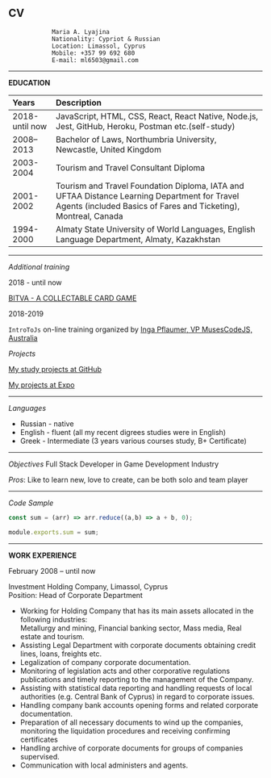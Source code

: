   
## CV
                Maria A. Lyajina
                Nationality: Cypriot & Russian 
                Location: Limassol, Cyprus  
                Mobile: +357 99 692 680
                E-mail: ml6503@gmail.com  
                
******  


**EDUCATION**

Years     | Description 
  :---        |    :----   
2018-until now      | JavaScript, HTML, CSS, React, React Native, Node.js, Jest, GitHub, Heroku, Postman etc.(self-study)      
2008–2013   | Bachelor of Laws, Northumbria University, Newcastle, United Kingdom
2003-2004      | Tourism and Travel Consultant Diploma       
2001-2002   | Tourism and Travel Foundation Diploma, IATA and UFTAA Distance Learning Department for Travel Agents (included Basics of Fares and Ticketing), Montreal, Canada
1994-2000      | Almaty State University of World Languages, English Language Department, Almaty, Kazakhstan       
     

*****

_Additional training_  

2018 - until now  

[BITVA - A COLLECTABLE CARD GAME](https://github.com/BITVA-Game "Learning Project")  

2018-2019  

`IntroToJs` on-line training organized by [Inga Pflaumer, VP MusesCodeJS, Australia](http://inga.rocks/ "Real Team lead and muse code")

_Projects_  

[My study projects at GitHub](https://github.com/ML6503?tab=repositories "Not all yet added")  

[My projects at Expo](https://expo.io/@arethel "Try Mushrooms game for fun!")

******
_Languages_

- Russian - native
- English  - fluent (all my recent digrees studies were in English)
- Greek - Intermediate (3 years various courses study, B+ Certificate)

******
_Objectives_
Full Stack Developer in Game Development Industry

*Pros*: Like to learn new, love to create, can be both solo and team player

******  

*Code Sample*
```javascript
const sum = (arr) => arr.reduce((a,b) => a + b, 0);

module.exports.sum = sum;
```  

*****  
**WORK EXPERIENCE**

February 2008 – until now

Investment Holding Company, Limassol, Cyprus  
Position: Head of Corporate Department   

- Working for Holding Company that has its main assets allocated in the following industries:  
  Metallurgy and mining, Financial banking sector, Mass media, Real estate and tourism.  
- Assisting Legal Department with corporate documents obtaining credit lines, loans, freights etc.  
- Legalization of company corporate documentation.  
-	Monitoring of legislation acts and other corporative regulations publications and timely reporting to the management of the Company.  
-	Assisting with statistical data reporting and handling requests of local authorities (e.g. Central Bank of Cyprus) in regard to corporate issues.  
-	Handling company bank accounts opening forms and related corporate documentation.  
-	Preparation of all necessary documents to wind up the companies, monitoring the liquidation procedures and receiving confirming certificates  
- Handling archive of corporate documents for groups of companies supervised.  
-	Communication with local administers and agents.  

